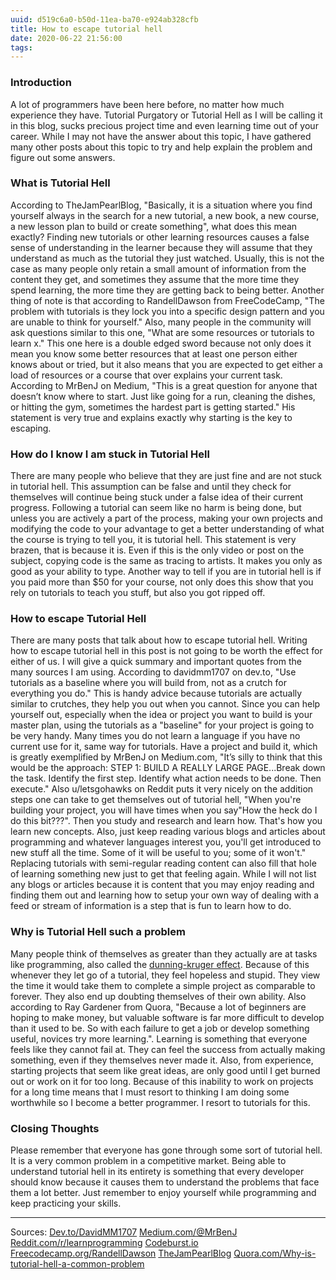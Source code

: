 ```yaml
---
uuid: d519c6a0-b50d-11ea-ba70-e924ab328cfb
title: How to escape tutorial hell
date: 2020-06-22 21:56:00
tags:
---
```

### Introduction

A lot of programmers have been here before, no matter how much experience they have. Tutorial Purgatory or Tutorial Hell as I will be calling it in this blog, sucks precious project time and even learning time out of your career. While I may not have the answer about this topic, I have gathered many other posts about this topic to try and help explain the problem and figure out some answers.

### What is Tutorial Hell

According to TheJamPearlBlog, "Basically, it is a situation where you find yourself always in the search for a new tutorial, a new book, a new course, a new lesson plan to build or create something", what does this mean exactly? Finding new tutorials or other learning resources causes a false sense of understanding in the learner because they will assume that they understand as much as the tutorial they just watched. Usually, this is not the case as many people only retain a small amount of information from the content they get, and sometimes they assume that the more time they spend learning, the more time they are getting back to being better. Another thing of note is that according to RandellDawson from FreeCodeCamp, "The problem with tutorials is they lock you into a specific design pattern and you are unable to think for yourself." Also, many people in the community will ask questions similar to this one, "What are some resources or tutorials to learn x." This one here is a double edged sword because not only does it mean you know some better resources that at least one person either knows about or tried, but it also means that you are expected to get either a load of resources or a course that over explains your current task. According to MrBenJ on Medium, "This is a great question for anyone that doesn’t know where to start. Just like going for a run, cleaning the dishes, or hitting the gym, sometimes the hardest part is getting started." His statement is very true and explains exactly why starting is the key to escaping.

### How do I know I am stuck in Tutorial Hell

There are many people who believe that they are just fine and are not stuck in tutorial hell. This assumption can be false and until they check for themselves will continue being stuck under a false idea of their current progress. Following a tutorial can seem like no harm is being done, but unless you are actively a part of the process, making your own projects and modifying the code to your advantage to get a better understanding of what the course is trying to tell you, it is tutorial hell. This statement is very brazen, that is because it is. Even if this is the only video or post on the subject, copying code is the same as tracing to artists. It makes you only as good as your ability to type. Another way to tell if you are in tutorial hell is if you paid more than $50 for your course, not only does this show that you rely on tutorials to teach you stuff, but also you got ripped off.

### How to escape Tutorial Hell

There are many posts that talk about how to escape tutorial hell. Writing how to escape tutorial hell in this post is not going to be worth the effect for either of us. I will give a quick summary and important quotes from the many sources I am using. According to davidmm1707 on dev.to, "Use tutorials as a baseline where you will build from, not as a crutch for everything you do." This is handy advice because tutorials are actually similar to crutches, they help you out when you cannot. Since you can help yourself out, especially when the idea or project you want to build is your master plan, using the tutorials as a "baseline" for your project is going to be very handy. Many times you do not learn a language if you have no current use for it, same way for tutorials. Have a project and build it, which is greatly exemplified by MrBenJ on Medium.com, "It’s silly to think that this would be the approach: STEP 1: BUILD A REALLY LARGE PAGE...Break down the task. Identify the first step. Identify what action needs to be done. Then execute." Also u/letsgohawks on Reddit puts it very nicely on the addition steps one can take to get themselves out of tutorial hell, "When you're building your project, you will have times when you say"How the heck do I do this bit???". Then you study and research and learn how. That's how you learn new concepts. Also, just keep reading various blogs and articles about programming and whatever languages interest you, you'll get introduced to new stuff all the time. Some of it will be useful to you; some of it won't." Replacing tutorials with semi-regular reading content can also fill that hole of learning something new just to get that feeling again. While I will not list any blogs or articles because it is content that you may enjoy reading and finding them out and learning how to setup your own way of dealing with a feed or stream of information is a step that is fun to learn how to do.

### Why is Tutorial Hell such a problem

Many people think of themselves as greater than they actually are at tasks like programming, also called the [dunning-kruger effect](https://i.pinimg.com/originals/93/ab/bd/93abbdf907cd6e49ae4f5e10437a629a.jpg). Because of this whenever they let go of a tutorial, they feel hopeless and stupid. They view the time it would take them to complete a simple project as comparable to forever. They also end up doubting themselves of their own ability. Also according to Ray Gardener from Quora, "Because a lot of beginners are hoping to make money, but valuable software is far more difficult to develop than it used to be. So with each failure to get a job or develop something useful, novices try more learning.". Learning is something that everyone feels like they cannot fail at. They can feel the success from actually making something, even if they themselves never made it. Also, from experience, starting projects that seem like great ideas, are only good until I get burned out or work on it for too long. Because of this inability to work on projects for a long time means that I must resort to thinking I am doing some worthwhile so I become a better programmer. I resort to tutorials for this.

### Closing Thoughts

Please remember that everyone has gone through some sort of tutorial hell. It is a very common problem in a competitive market. Being able to understand tutorial hell in its entirety is something that every developer should know because it causes them to understand the problems that face them a lot better. Just remember to enjoy yourself while programming and keep practicing your skills.

------
Sources:
[Dev.to/DavidMM1707](https://dev.to/davidmm1707/how-to-escape-from-tutorial-hell-and-never-come-back-bb6)
[Medium.com/@MrBenJ](https://medium.com/@MrBenJ/escaping-from-tutorial-hell-c774bbf67d6)
[Reddit.com/r/learnprogramming](https://www.reddit.com/r/learnprogramming/comments/9f8b7g/stuck_in_tutorial_hell/)
[Codeburst.io](https://codeburst.io/digging-my-way-out-of-tutorial-hell-6dd5f9927384)
[Freecodecamp.org/RandellDawson](https://www.freecodecamp.org/forum/t/i-cant-get-out-of-tutorial-hell/333315)
[TheJamPearlBlog](https://thejampearlblog.com/how-to-utilize-tutorials-effectively-and-escape-tutorial-hell/)
[Quora.com/Why-is-tutorial-hell-a-common-problem](https://www.quora.com/Why-is-tutorial-hell-such-a-common-problem-in-the-software-community-especially-for-beginners)